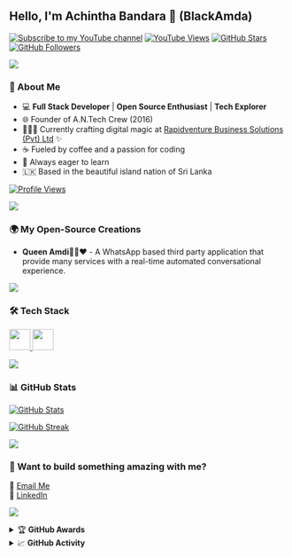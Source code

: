 ## Hello, I'm Achintha Bandara 👋 (BlackAmda)

[![Subscribe to my YouTube channel](https://custom-icon-badges.herokuapp.com/youtube/channel/subscribers/UCZx8U1EU95-Wn9mH4dn15vQ?color=%23E05D44&label=SUBSCRIBE&logo=video&logoColor=white&style=for-the-badge&labelColor=CE4630)](https://www.youtube.com/channel/UCZx8U1EU95-Wn9mH4dn15vQ?sub_confirmation=1)
[![YouTube Views](https://custom-icon-badges.herokuapp.com/youtube/channel/views/UCZx8U1EU95-Wn9mH4dn15vQ?color=%23E1AD0E&logo=video&logoColor=white&style=for-the-badge&labelColor=C79600)](https://www.youtube.com/channel/UCZx8U1EU95-Wn9mH4dn15vQ)
[![GitHub Stars](https://custom-icon-badges.herokuapp.com/badge/dynamic/json?logo=star&color=55960c&labelColor=488207&label=Stars&style=for-the-badge&query=%24.stars&url=https://api.github-star-counter.workers.dev/user/BlackAmda)](https://github.com/BlackAmda?tab=repositories&sort=stargazers)
[![GitHub Followers](https://custom-icon-badges.herokuapp.com/github/followers/BlackAmda?color=236ad3&labelColor=1155ba&style=for-the-badge&logo=person-add&label=Follow&logoColor=white)](https://github.com/BlackAmda?tab=followers)

<img src="https://user-images.githubusercontent.com/73097560/115834477-dbab4500-a447-11eb-908a-139a6edaec5c.gif"><br>

### 🚀 About Me
- 💻 **Full Stack Developer** | **Open Source Enthusiast** | **Tech Explorer**
- 🌐 Founder of A.N.Tech Crew (2016)
- 🧑🏻‍💼 Currently crafting digital magic at [Rapidventure Business Solutions (Pvt) Ltd](https://rbs.lk) ✨
- ☕ Fueled by coffee and a passion for coding
- 🌱 Always eager to learn
- 🇱🇰 Based in the beautiful island nation of Sri Lanka

[![Profile Views](https://komarev.com/ghpvc/?username=BlackAmda&label=Profile%20views&color=brightgreen&label=Profile+Views&style=plastic)](https://github.com/BlackAmda)

<img src="https://user-images.githubusercontent.com/73097560/115834477-dbab4500-a447-11eb-908a-139a6edaec5c.gif"><br>

### 🌍 My Open-Source Creations
- **Queen Amdi💃🏻❤️** - A WhatsApp based third party application that provide many services with a real-time automated conversational experience.

<img src="https://user-images.githubusercontent.com/73097560/115834477-dbab4500-a447-11eb-908a-139a6edaec5c.gif"><br>

### 🛠️ Tech Stack
<p>
  <a href="https://skillicons.dev">
    <img src="https://skillicons.dev/icons?i=html,css,js,ts,react,nextjs,tailwind,php,laravel,cs,dotnet,python,dart,flutter,nodejs" height="38" />
    <img src="https://skillicons.dev/icons?i=1,2,vscode,visualstudio,androidstudio,github,git,mysql,firebase,figma,pnpm,postman,docker" height="38" />
  </a>
</p>

<!--#### 📜 Languages

<p align="left">
  <img align="left" alt="HTML5" width="26px" src="https://cdn.jsdelivr.net/gh/devicons/devicon/icons/html5/html5-original.svg" style="padding-right:10px;" />
  <img align="left" alt="CSS3" width="26px" src="https://cdn.jsdelivr.net/gh/devicons/devicon/icons/css3/css3-original.svg" style="padding-right:10px;" />
  <img align="left" alt="JS" width="26px" src="https://cdn.jsdelivr.net/gh/devicons/devicon/icons/javascript/javascript-original.svg" style="padding-right:10px;" />
  <img align="left" alt="TypeScript" width="26px" src="https://cdn.jsdelivr.net/gh/devicons/devicon/icons/typescript/typescript-original.svg" style="padding-right:10px;" />
  <img align="left" alt="Dart" width="26px" src="https://cdn.jsdelivr.net/gh/devicons/devicon/icons/dart/dart-original.svg" style="padding-right:10px;" />
  <img align="left" alt="C#" width="26px" src="https://cdn.jsdelivr.net/gh/devicons/devicon/icons/csharp/csharp-original.svg" style="padding-right:10px;" />
  <img align="left" alt="PHP" width="26px" src="https://cdn.jsdelivr.net/gh/devicons/devicon/icons/php/php-original.svg" style="padding-right:10px;" />
  <img align="left" alt="Python" width="26px" src="https://cdn.jsdelivr.net/gh/devicons/devicon/icons/python/python-original.svg" style="padding-right:10px;" />
</p>
<br />

#### 📚 Frameworks & Libraries
<p align="left">
  <img align="left" alt="React" width="26px" src="https://cdn.jsdelivr.net/gh/devicons/devicon/icons/react/react-original.svg" style="padding-right:10px;" />
  <img align="left" alt="Next.js" width="26px" src="https://cdn.jsdelivr.net/gh/devicons/devicon/icons/nextjs/nextjs-original.svg" style="padding-right:10px;" />
  <img align="left" alt="Flutter" width="26px" src="https://cdn.jsdelivr.net/gh/devicons/devicon/icons/flutter/flutter-original.svg" style="padding-right:10px;" />
</p>

<br />

#### 🔧 Tools & Platforms
<p align="left">
  <img align="left" alt="VS Code" width="26px" src="https://cdn.jsdelivr.net/gh/devicons/devicon/icons/vscode/vscode-original.svg" style="padding-right:10px;" />
  <img align="left" alt="GitHub" width="26px" src="https://cdn.jsdelivr.net/gh/devicons/devicon/icons/github/github-original.svg" style="padding-right:10px;" />
  <img align="left" alt="Android Studio" width="26px" src="https://cdn.jsdelivr.net/gh/devicons/devicon/icons/androidstudio/androidstudio-original.svg" style="padding-right:10px;" />
  <img align="left" alt="Git" width="26px" src="https://cdn.jsdelivr.net/gh/devicons/devicon/icons/git/git-original.svg" style="padding-right:10px;" />
  <img align="left" alt="MySQL" width="26px" src="https://cdn.jsdelivr.net/gh/devicons/devicon/icons/mysql/mysql-original.svg" style="padding-right:10px;" />
  <img align="left" alt="Visual Studio" width="26px" src="https://cdn.jsdelivr.net/gh/devicons/devicon/icons/visualstudio/visualstudio-original.svg" style="padding-right:10px;" />
  <img align="left" alt="Figma" width="26px" src="https://cdn.jsdelivr.net/gh/devicons/devicon/icons/figma/figma-original.svg" style="padding-right:10px;" />
  <img align="left" alt="Vercel" width="26px" src="https://cdn.jsdelivr.net/gh/devicons/devicon/icons/vercel/vercel-original.svg" style="padding-right:10px;" />
  <img align="left" alt="Postman" width="26px" src="https://cdn.jsdelivr.net/gh/devicons/devicon/icons/postman/postman-original.svg" style="padding-right:10px;" />
  <img align="left" alt="PuTTY" width="26px" src="https://cdn.jsdelivr.net/gh/devicons/devicon/icons/putty/putty-original.svg" style="padding-right:10px;" />
</p><br />
<br />-->

<img src="https://user-images.githubusercontent.com/73097560/115834477-dbab4500-a447-11eb-908a-139a6edaec5c.gif"><br>

### 📊 GitHub Stats

[![GitHub Stats](https://github-readme-stats.vercel.app/api?username=BlackAmda&show_icons=true&theme=highcontrast)](https://git.io/streak-stats)

[![GitHub Streak](https://github-readme-streak-stats.herokuapp.com?user=BlackAmda&theme=dark&hide_border=true)](https://git.io/streak-stats)

<img src="https://user-images.githubusercontent.com/73097560/115834477-dbab4500-a447-11eb-908a-139a6edaec5c.gif"><br>

### 🤝 Want to build something amazing with me?

📧 [Email Me](mailto:wmachintha@gmail.com)  
🔗 [LinkedIn](https://www.linkedin.com/in/achintha-bandara/)

<img src="https://user-images.githubusercontent.com/73097560/115834477-dbab4500-a447-11eb-908a-139a6edaec5c.gif"><br>

<details>
  <summary>🏆 <b>GitHub Awards</b></summary>

![GitHub Trophy](https://github-profile-trophy.vercel.app/?username=BlackAmda)

</details>

<details>
  <summary>📈 <b>GitHub Activity</b></summary>

![Metrics](https://metrics.lecoq.io/BlackAmda?template=terminal&isocalendar=1&languages=1&followup=1&achievements=1&base=header%2C%20activity%2C%20community%2C%20repositories%2C%20metadata&base.indepth=false&base.hireable=false&base.skip=false&isocalendar=false&isocalendar.duration=half-year&languages=false&languages.limit=8&languages.threshold=0%25&languages.other=false&languages.colors=github&languages.sections=most-used&languages.indepth=false&languages.analysis.timeout=15&languages.analysis.timeout.repositories=7.5&languages.categories=markup%2C%20programming&languages.recent.categories=markup%2C%20programming&languages.recent.load=300&languages.recent.days=14&followup=false&followup.sections=repositories&followup.indepth=false&followup.archived=true&achievements=false&achievements.threshold=C&achievements.secrets=true&achievements.display=detailed&achievements.limit=0&config.timezone=Asia%2FColombo)
</details>
